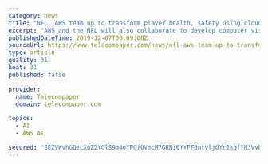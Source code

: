 ```yaml
---
category: news
title: "NFL, AWS team up to transform player health, safety using cloud computing, AI"
excerpt: "AWS and the NFL will also collaborate to develop computer vision models using Amazon SageMaker, Amazon SageMaker Ground Truth, and Amazon Rekognition to advance the ability to detect concussions and identify the forces that cause them."
publishedDateTime: 2019-12-07T00:09:00Z
sourceUrl: https://www.telecompaper.com/news/nfl-aws-team-up-to-transform-player-health-safety-using-cloud-computing-ai--1318940
type: article
quality: 31
heat: 31
published: false

provider:
  name: Telecompaper
  domain: telecompaper.com

topics:
  - AI
  - AWS AI

secured: "EEZVWvhGQzLXoZ2YGlS9m4oYPGfOVmcM7GRNi0YYFF0ntvljOYr2kqfYM3Vvhz4YAv6mq/0CvEdH9+5F0IQminDl1Czl1oQdWeUEfFn61iLRv8+13PBXq+i48T6sihnEN7bWsRUDEksLPzsQ9qGOoxp7wQ7p0jdFEm+wZt73bvoewMnbwcjXRx340gyz2I2Crnu5n99Tj0Lry4SI6cfzkt5M7XtDUha/qxfMcg9GCBc/BtaajCqC+4RvL3hlG6sQngK7Hcu+ciHaIgFyrwlzVQ==;ImpeIbuiM9YgpvqLbvk8eg=="
---
```



